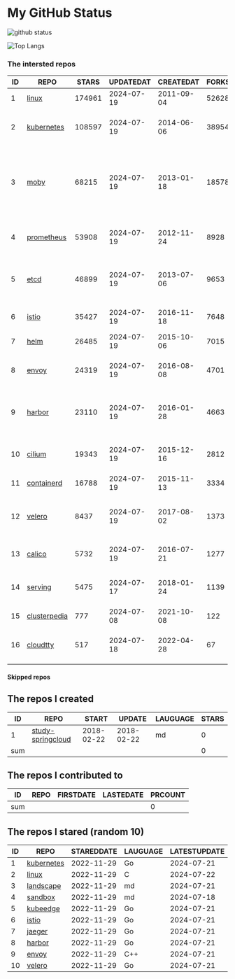 # My GitHub Status

<img src="https://github-readme-stats-1.yihong0618.vercel.app/api?username=daoqingniu&show_icons=true&&&hide_title=true&count_private=true" alt="github status" />

![Top Langs](https://github-readme-stats-1.yihong0618.vercel.app/api/top-langs/?username=daoqingniu&layout=compact)

<!--START_SECTION:github_repos-->
### The intersted repos
| ID |                              REPO                               | STARS  | UPDATEDAT  | CREATEDAT  | FORKSCOUNT |                                                DESCRIPTIONS                                                |
|----|-----------------------------------------------------------------|--------|------------|------------|------------|------------------------------------------------------------------------------------------------------------|
|  1 | [linux](https://github.com/torvalds/linux)                      | 174961 | 2024-07-19 | 2011-09-04 |      52628 | Linux kernel source tree                                                                                   |
|  2 | [kubernetes](https://github.com/kubernetes/kubernetes)          | 108597 | 2024-07-19 | 2014-06-06 |      38954 | Production-Grade Container Scheduling and Management                                                       |
|  3 | [moby](https://github.com/moby/moby)                            |  68215 | 2024-07-19 | 2013-01-18 |      18578 | The Moby Project - a collaborative project for the container ecosystem to assemble container-based systems |
|  4 | [prometheus](https://github.com/prometheus/prometheus)          |  53908 | 2024-07-19 | 2012-11-24 |       8928 | The Prometheus monitoring system and time series database.                                                 |
|  5 | [etcd](https://github.com/etcd-io/etcd)                         |  46899 | 2024-07-19 | 2013-07-06 |       9653 | Distributed reliable key-value store for the most critical data of a distributed system                    |
|  6 | [istio](https://github.com/istio/istio)                         |  35427 | 2024-07-19 | 2016-11-18 |       7648 | Connect, secure, control, and observe services.                                                            |
|  7 | [helm](https://github.com/helm/helm)                            |  26485 | 2024-07-19 | 2015-10-06 |       7015 | The Kubernetes Package Manager                                                                             |
|  8 | [envoy](https://github.com/envoyproxy/envoy)                    |  24319 | 2024-07-19 | 2016-08-08 |       4701 | Cloud-native high-performance edge/middle/service proxy                                                    |
|  9 | [harbor](https://github.com/goharbor/harbor)                    |  23110 | 2024-07-19 | 2016-01-28 |       4663 | An open source trusted cloud native registry project that stores, signs, and scans content.                |
| 10 | [cilium](https://github.com/cilium/cilium)                      |  19343 | 2024-07-19 | 2015-12-16 |       2812 | eBPF-based Networking, Security, and Observability                                                         |
| 11 | [containerd](https://github.com/containerd/containerd)          |  16788 | 2024-07-19 | 2015-11-13 |       3334 | An open and reliable container runtime                                                                     |
| 12 | [velero](https://github.com/vmware-tanzu/velero)                |   8437 | 2024-07-19 | 2017-08-02 |       1373 | Backup and migrate Kubernetes applications and their persistent volumes                                    |
| 13 | [calico](https://github.com/projectcalico/calico)               |   5732 | 2024-07-19 | 2016-07-21 |       1277 | Cloud native networking and network security                                                               |
| 14 | [serving](https://github.com/knative/serving)                   |   5475 | 2024-07-17 | 2018-01-24 |       1139 | Kubernetes-based, scale-to-zero, request-driven compute                                                    |
| 15 | [clusterpedia](https://github.com/clusterpedia-io/clusterpedia) |    777 | 2024-07-08 | 2021-10-08 |        122 | The Encyclopedia of Kubernetes clusters                                                                    |
| 16 | [cloudtty](https://github.com/cloudtty/cloudtty)                |    517 | 2024-07-18 | 2022-04-28 |         67 | A Friendly Kubernetes CloudShell (Web Terminal) !                                                          |



#### Skipped repos
<!--END_SECTION:github_repos-->

<!--START_SECTION:my_github-->
## The repos I created
| ID  |                                 REPO                                 |   START    |   UPDATE   | LAUGUAGE | STARS |
|-----|----------------------------------------------------------------------|------------|------------|----------|-------|
|   1 | [study-springcloud](https://github.com/daoqingniu/study-springcloud) | 2018-02-22 | 2018-02-22 | md       |     0 |
| sum |                                                                      |            |            |          |     0 |

## The repos I contributed to
| ID  | REPO | FIRSTDATE | LASTEDATE | PRCOUNT |
|-----|------|-----------|-----------|---------|
| sum |      |           |           |       0 |

## The repos I stared (random 10)
| ID |                          REPO                          | STAREDDATE | LAUGUAGE | LATESTUPDATE |
|----|--------------------------------------------------------|------------|----------|--------------|
|  1 | [kubernetes](https://github.com/kubernetes/kubernetes) | 2022-11-29 | Go       | 2024-07-21   |
|  2 | [linux](https://github.com/torvalds/linux)             | 2022-11-29 | C        | 2024-07-22   |
|  3 | [landscape](https://github.com/cncf/landscape)         | 2022-11-29 | md       | 2024-07-21   |
|  4 | [sandbox](https://github.com/cncf/sandbox)             | 2022-11-29 | md       | 2024-07-18   |
|  5 | [kubeedge](https://github.com/kubeedge/kubeedge)       | 2022-11-29 | Go       | 2024-07-21   |
|  6 | [istio](https://github.com/istio/istio)                | 2022-11-29 | Go       | 2024-07-21   |
|  7 | [jaeger](https://github.com/jaegertracing/jaeger)      | 2022-11-29 | Go       | 2024-07-21   |
|  8 | [harbor](https://github.com/goharbor/harbor)           | 2022-11-29 | Go       | 2024-07-21   |
|  9 | [envoy](https://github.com/envoyproxy/envoy)           | 2022-11-29 | C++      | 2024-07-21   |
| 10 | [velero](https://github.com/vmware-tanzu/velero)       | 2022-11-29 | Go       | 2024-07-21   |

<!--END_SECTION:my_github-->

